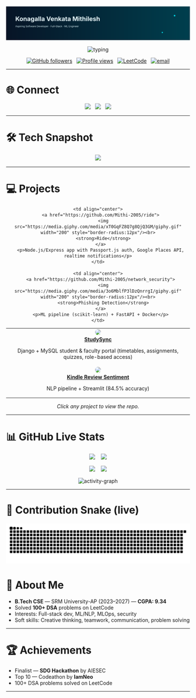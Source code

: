 <!-- ================= Header Banner (SVG or GIF) ================= -->
<p align="center">
  <!-- If you prefer a GIF banner, replace this src with your banner.gif raw URL -->
  <img src="https://raw.githubusercontent.com/Mithi-2005/Mithi-2005/main/assets/banner-custom.svg" alt="banner" width="100%" style="max-height:220px;object-fit:cover"/>
</p>

<!-- ================= Typing Intro ================= -->
<p align="center">
  <img src="https://readme-typing-svg.demolab.com?font=Fira+Code&size=30&pause=1000&color=00C9FF&center=true&width=760&lines=Hi+%F0%9F%91%8B,+I'm+Konagalla+Venkata+Mithilesh;Aspiring+%7C+Full-Stack+Dev+%26+ML+Engineer;Building+web+apps+%26+ML+pipelines" alt="typing"/>
</p>

<p align="center">
  <a href="https://github.com/Mithi-2005"><img alt="GitHub followers" src="https://img.shields.io/github/followers/Mithi-2005?label=Follow&style=social" /></a>
  &nbsp;
  <a href="https://komarev.com/ghpvc/?username=Mithi-2005"><img alt="Profile views" src="https://komarev.com/ghpvc/?username=Mithi-2005&style=flat-square" /></a>
  &nbsp;
  <a href="https://leetcode.com/u/mithi2005/"><img src="https://img.shields.io/badge/LeetCode-FFA116?style=flat-square&logo=leetcode&logoColor=black" alt="LeetCode" /></a>
  &nbsp;
  <a href="mailto:kvmithilesh10@gmail.com"><img src="https://img.shields.io/badge/Email-kvmithilesh10%40gmail.com-blue?style=flat-square&logo=gmail" alt="email" /></a>
</p>

---

# 🌐 Connect
<p align="center">
  <a href="https://github.com/Mithi-2005"><img src="https://skillicons.dev/icons?i=github" height="36"/></a>
  &nbsp;
  <a href="https://www.linkedin.com/in/venkata-mithilesh-konagalla-45b18b324/"><img src="https://skillicons.dev/icons?i=linkedin" height="36"/></a>
  &nbsp;
  <a href="https://leetcode.com/u/mithi2005/"><img src="https://img.shields.io/badge/LeetCode-Profile-orange?style=flat-square&logo=leetcode" /></a>
</p>

---

# 🛠 Tech Snapshot
<p align="center">
  <img src="https://skillicons.dev/icons?i=python,java,c,cpp,html,css,js,tailwind,react,django,nodejs,express,mysql,postgresql,mongodb,laravel,git,docker,aws" />
</p>

---


# 💻 Projects

<div align="center">

<table>
  <tr>
    <td align="center">
      <a href="https://github.com/Mithi-2005/StudySync">
        <img src="https://media.giphy.com/media/26BRQTezZrKak4BeE/giphy.gif" width="200" style="border-radius:12px"/><br>
        <strong>StudySync</strong>
      </a>
      <p>Django + MySQL student & faculty portal (timetables, assignments, quizzes, role-based access)</p>
    </td>

    <td align="center">
      <a href="https://github.com/Mithi-2005/ride">
        <img src="https://media.giphy.com/media/xT0GqFZ8Q7g8QjQ3GM/giphy.gif" width="200" style="border-radius:12px"/><br>
        <strong>Ride</strong>
      </a>
      <p>Node.js/Express app with Passport.js auth, Google Places API, realtime notifications</p>
    </td>

    <td align="center">
      <a href="https://github.com/Mithi-2005/network_security">
        <img src="https://media.giphy.com/media/3o6MblfP3lDzQnrrgI/giphy.gif" width="200" style="border-radius:12px"/><br>
        <strong>Phishing Detection</strong>
      </a>
      <p>ML pipeline (scikit-learn) + FastAPI + Docker</p>
    </td>
  </tr>

  <tr>
    <td align="center">
      <a href="https://github.com/Mithi-2005/sentiment_analysis">
        <img src="https://media.giphy.com/media/3orieV6clHc5DRs6DK/giphy.gif" width="200" style="border-radius:12px"/><br>
        <strong>Kindle Review Sentiment</strong>
      </a>
      <p>NLP pipeline + Streamlit (84.5% accuracy)</p>
    </td>
  </tr>
</table>

</div>

<p align="center"><em>Click any project to view the repo.</em></p>


---

# 📊 GitHub Live Stats
<p align="center">
  <img src="https://github-readme-stats.vercel.app/api?username=Mithi-2005&show_icons=true&theme=react" height="156"/>
  &nbsp;&nbsp;
  <img src="https://github-readme-streak-stats.herokuapp.com/?user=Mithi-2005&theme=react" height="156"/>
</p>

<p align="center">
  <img src="https://github-readme-stats.vercel.app/api/top-langs/?username=Mithi-2005&layout=compact&theme=react" height="120"/>
  &nbsp;&nbsp;
  <img src="https://github-profile-trophy.vercel.app/?username=Mithi-2005&theme=onedark&row=1&column=7" height="120"/>
</p>

<p align="center">
  <img src="https://github-readme-activity-graph.vercel.app/graph?username=Mithi-2005&bg_color=0D1117&color=00C9FF&line=FF5733&point=FFFFFF&area=true&hide_border=true" alt="activity-graph"/>
</p>

---

# 🐍 Contribution Snake (live)
<p align="center">
  <!-- This will show after the workflow generates files into `output/` -->
  <img src="https://raw.githubusercontent.com/Mithi-2005/Mithi-2005/main/output/github-snake.svg" alt="contribution-snake" />
</p>



# 🎯 About Me
- **B.Tech CSE** — SRM University-AP (2023–2027) — **CGPA: 9.34**  
- Solved **100+ DSA** problems on LeetCode  
- Interests: Full-stack dev, ML/NLP, MLOps, security  
- Soft skills: Creative thinking, teamwork, communication, problem solving

---

# 🏆 Achievements
- Finalist — **SDG Hackathon** by AIESEC  
- Top 10 — Codeathon by **IamNeo**  
- 100+ DSA problems solved on LeetCode

---
